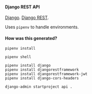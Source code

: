 #### Django REST API

[Django](https://www.djangoproject.com/).
[Django REST](https://www.django-rest-framework.org/).

Uses `pipenv` to handle environments.

#### How was this generated?

```
pipenv install

pipenv shell

pipenv install django
pipenv install djangorestframework
pipenv install djangorestframework-jwt
pipenv install django-cors-headers

django-admin startproject api .
```
